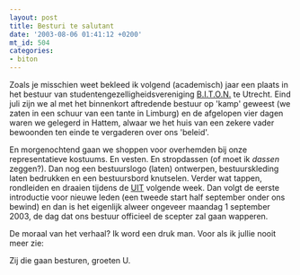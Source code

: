 ```yaml
---
layout: post
title: Besturi te salutant
date: '2003-08-06 01:41:12 +0200'
mt_id: 504
categories:
- biton
---
```

Zoals je misschien weet bekleed ik volgend (academisch) jaar een plaats in het bestuur van studentengezelligheidsvereniging <a href="http://www.biton.nl/">B.I.T.O.N.</a> te Utrecht. Eind juli zijn we al met het binnenkort aftredende bestuur op 'kamp' geweest (we zaten in een schuur van een tante in Limburg) en de afgelopen vier dagen waren we gelegerd in Hattem, alwaar we het huis van een zekere vader bewoonden ten einde te vergaderen over ons 'beleid'.

En morgenochtend gaan we shoppen voor overhemden bij onze representatieve kostuums. En vesten. En stropdassen (of moet ik <i>dassen</i> zeggen?). Dan nog een bestuurslogo (laten) ontwerpen, bestuurskleding laten bedrukken en een bestuursbord knutselen. Verder wat tappen, rondleiden en draaien tijdens de <a href="http://www.introductie-utrecht.nl/">UIT</a> volgende week. Dan volgt de eerste introductie voor nieuwe leden (een tweede start half september onder ons bewind) en dan is het eigenlijk alweer ongeveer maandag 1 september 2003, de dag dat ons bestuur officieel de scepter zal gaan wapperen.

De moraal van het verhaal? Ik word een druk man. Voor als ik jullie nooit meer zie:

Zij die gaan besturen, groeten U.
